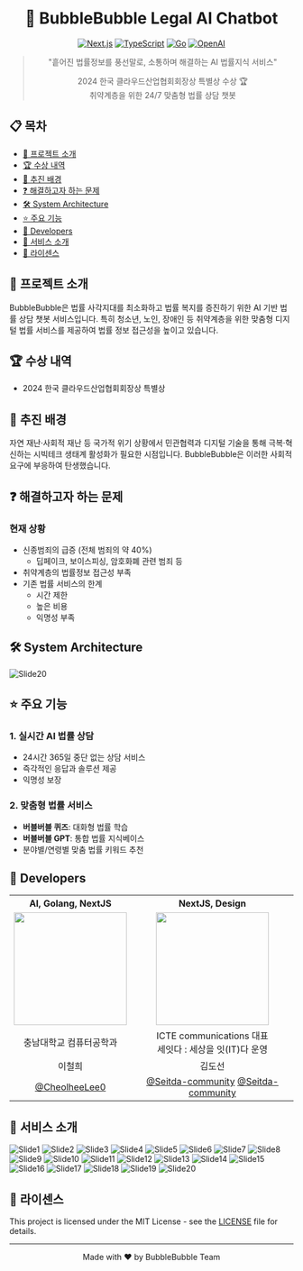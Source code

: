 <div align="center">

# 🫧 BubbleBubble Legal AI Chatbot
[![Next.js](https://img.shields.io/badge/Next.js-14-black?logo=next.js)](https://nextjs.org/)
[![TypeScript](https://img.shields.io/badge/TypeScript-5.0-blue?logo=typescript)](https://www.typescriptlang.org/)
[![Go](https://img.shields.io/badge/Go-1.21-00ADD8?logo=go)](https://golang.org/)
[![OpenAI](https://img.shields.io/badge/OpenAI-GPT--4-412991?logo=openai)](https://openai.com/)

> "흩어진 법률정보를 풍선말로, 소통하며 해결하는 AI 법률지식 서비스"
>
> 2024 한국 클라우드산업협회회장상 특별상 수상 🏆<br>
> 취약계층을 위한 24/7 맞춤형 법률 상담 챗봇
</div>

## 📋 목차
- [📌 프로젝트 소개](#-프로젝트-소개)
- [🏆 수상 내역](#-수상-내역)
- [🎯 추진 배경](#-추진-배경)
- [❓ 해결하고자 하는 문제](#-해결하고자-하는-문제)
- [🛠️ System Architecture](#️-system-architecture)
- [⭐ 주요 기능](#-주요-기능)
- [🌸 Developers](#-developers)
- [🫧 서비스 소개](#-서비스-소개)
- [📝 라이센스](#-라이센스)

## 📌 프로젝트 소개

BubbleBubble은 법률 사각지대를 최소화하고 법률 복지를 증진하기 위한 AI 기반 법률 상담 챗봇 서비스입니다. 특히 청소년, 노인, 장애인 등 취약계층을 위한 맞춤형 디지털 법률 서비스를 제공하여 법률 정보 접근성을 높이고 있습니다.

## 🏆 수상 내역
- 2024 한국 클라우드산업협회회장상 특별상

## 🎯 추진 배경
자연 재난·사회적 재난 등 국가적 위기 상황에서 민관협력과 디지털 기술을 통해 극복·혁신하는 시빅테크 생태계 활성화가 필요한 시점입니다. BubbleBubble은 이러한 사회적 요구에 부응하여 탄생했습니다.

## ❓ 해결하고자 하는 문제
### 현재 상황
- 신종범죄의 급증 (전체 범죄의 약 40%)
  - 딥페이크, 보이스피싱, 암호화폐 관련 범죄 등
- 취약계층의 법률정보 접근성 부족
- 기존 법률 서비스의 한계
  - 시간 제한
  - 높은 비용
  - 익명성 부족

## 🛠️ System Architecture
![Slide20](https://github.com/user-attachments/assets/2573a63a-c8fb-4a48-bcbf-97bf29567a3f)

## ⭐ 주요 기능
### 1. 실시간 AI 법률 상담
- 24시간 365일 중단 없는 상담 서비스
- 즉각적인 응답과 솔루션 제공
- 익명성 보장

### 2. 맞춤형 법률 서비스
- **버블버블 퀴즈**: 대화형 법률 학습
- **버블버블 GPT**: 통합 법률 지식베이스
- 분야별/연령별 맞춤 법률 키워드 추천

## 🌸 Developers
<div align="center">
<table>
  <tr>
    <th style="text-align: center;">AI, Golang, NextJS</th>
    <th style="text-align: center;">NextJS, Design</th>
  </tr>
  <tr>
    <td align="center">
      <img style="width: 200px;" src="https://avatars.githubusercontent.com/CheolheeLee0" />
    </td>
    <td align="center">
      <img style="width: 200px;" src="https://avatars.githubusercontent.com/fortuna1004" />
    </td>
  </tr>
  <tr>
    <td align="center">충남대학교 컴퓨터공학과</td>
    <td align="center">ICTE communications 대표<br>세잇다 : 세상을 잇(IT)다 운영</td>
  </tr>
  <tr>
    <td align="center">이철희</td>
    <td align="center">김도선</td>
  </tr>
  <tr>
    <td align="center">
      <a href="https://github.com/CheolheeLee0">@CheolheeLee0</a>
    </td>
    <td align="center">
      <a href="https://github.com/fortuna1004">@Seitda-community</a>
      <a href="https://github.com/Seitda-community">@Seitda-community</a>
    </td>
  </tr>
</table>
</div>

## 🫧 서비스 소개

![Slide1](https://github.com/user-attachments/assets/f0609685-79fb-4022-9054-b8d2e5761c70)
![Slide2](https://github.com/user-attachments/assets/e6bde6dd-7e08-4f39-a92d-a056444116a4)
![Slide3](https://github.com/user-attachments/assets/a4f1eb49-1527-4560-8acb-654fc316b672)
![Slide4](https://github.com/user-attachments/assets/0b2df90f-bf84-4889-b34d-fe4911274db6)
![Slide5](https://github.com/user-attachments/assets/34ef27e8-fe13-4455-a968-4f23d3f4d891)
![Slide6](https://github.com/user-attachments/assets/841b847e-90cf-49b4-9b02-9599ad4a7ae2)
![Slide7](https://github.com/user-attachments/assets/6416ee95-5218-48f3-a46e-d14479e2cbb6)
![Slide8](https://github.com/user-attachments/assets/bedc48e3-6471-4468-97e4-84159c2f36b8)
![Slide9](https://github.com/user-attachments/assets/52e4f1f3-a224-4994-9fd1-026027fa2c52)
![Slide10](https://github.com/user-attachments/assets/e2ded053-e41a-44ea-b00c-81295d4d0b03)
![Slide11](https://github.com/user-attachments/assets/340e8a22-2278-43ba-80f6-614df795a443)
![Slide12](https://github.com/user-attachments/assets/644fa278-941a-44f1-a5b8-3d35386f9067)
![Slide13](https://github.com/user-attachments/assets/d3b57334-380b-46a3-b0aa-4bcd5acd23b6)
![Slide14](https://github.com/user-attachments/assets/c19c7725-9d99-4b0a-9814-6a98a0c88de8)
![Slide15](https://github.com/user-attachments/assets/cdae9039-ed09-406d-b63f-4ce0f3a6011e)
![Slide16](https://github.com/user-attachments/assets/038307f0-929d-460a-9d6f-d3bd497aee22)
![Slide17](https://github.com/user-attachments/assets/f2a6c5b5-a2ac-42f3-b8a3-5c106b2637eb)
![Slide18](https://github.com/user-attachments/assets/80536599-7d0b-4051-8edd-1606d485590d)
![Slide19](https://github.com/user-attachments/assets/20b4e4c6-5dc4-4fd6-8574-36891d19fbb5)
![Slide20](https://github.com/user-attachments/assets/2573a63a-c8fb-4a48-bcbf-97bf29567a3f)

## 📝 라이센스
This project is licensed under the MIT License - see the [LICENSE](LICENSE) file for details.

---
<div align="center">
Made with ❤️ by BubbleBubble Team
</div>
